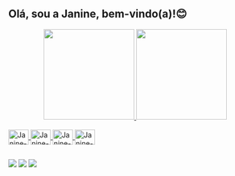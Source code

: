 ## Olá, sou a Janine, bem-vindo(a)!😊

<div align="center">     
  <a href="https://github.com/janinealves04">
  <img height="180em"
    src="https://github-readme-stats.vercel.app/api?username=janinealves04&show_icons=true&theme=bear&include_all_commits=true&count_private=true"/>
  <img height="180em" 
  src="https://github-readme-stats.vercel.app/api/top-langs/?username=janinealves04&layout=compact&langs_count=7&theme=bear"/>
</div>
<div style="display: inline_block"><br>
  <img align="center" alt="Janine-HTML" height="30" width="40" src="https://icongr.am/devicon/html5-plain.svg?size=128&color=cfc4b1">
  <img align="center" alt="Janine-MYSQL" height="30" width="40" src="https://icongr.am/devicon/mysql-plain.svg?size=128&color=cfc4b1">
  <img align="center" alt="Janine-Python" height="30" width="40" src="https://icongr.am/devicon/python-plain.svg?size=128&color=cfc4b1">
  <img align="center" alt="Janine-JS" height="30" width="40" src="https://icongr.am/devicon/javascript-plain.svg?size=128&color=cfc4b1">
  
##

<div> 
  <a href="https://instagram.com/janinealves.s" target="_blank"><img src="https://img.shields.io/badge/-Instagram-%23E4405F?style=for-the-badge&logo=instagram&logoColor=white" target="_blank"></a>
  <a href = "mailto:janinealves.sil@gmail.com"><img src="https://img.shields.io/badge/-Gmail-%23333?style=for-the-badge&logo=gmail&logoColor=white" target="_blank"></a>
  <a href="https://www.linkedin.com/in/janinealves04" target="_blank"><img src="https://img.shields.io/badge/-LinkedIn-%230077B5?style=for-the-badge&logo=linkedin&logoColor=white" target="_blank"></a> 
 
</div>
